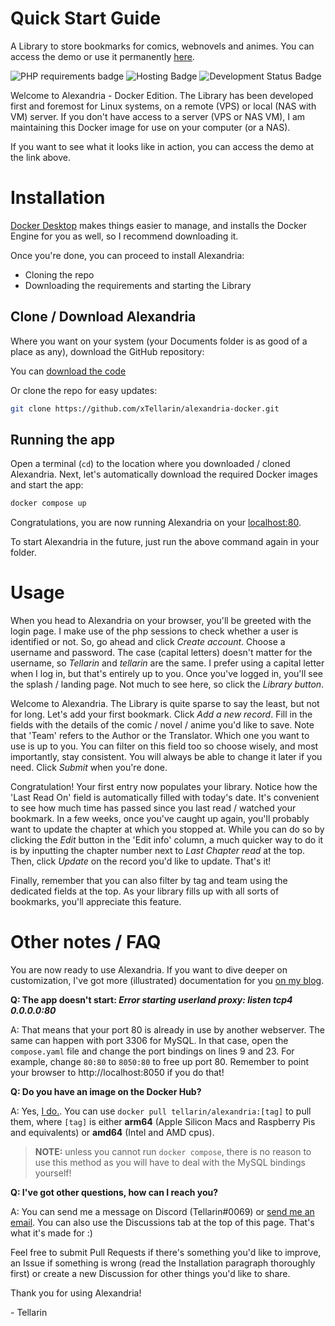 # Quick Start Guide
A Library to store bookmarks for comics, webnovels and animes.
You can access the demo or use it permanently [here](https://public.tellarin.dev).

![PHP requirements badge](https://img.shields.io/badge/php-7%20%7C%208%20%7C%208.1-purple)
![Hosting Badge](https://img.shields.io/badge/Hosting-Public%20%7C%20Self%20Hosted%20%7C%20Docker-blue)
![Development Status Badge](https://img.shields.io/badge/Development%20Status-Active-green)

Welcome to Alexandria - Docker Edition. 
The Library has been developed first and foremost for Linux systems, on a remote (VPS) or local (NAS with VM) server. If you don't have access to a server (VPS or NAS VM), I am maintaining this Docker image for use on your computer (or a NAS). 

If you want to see what it looks like in action, you can access the demo at the link above.

# Installation

[Docker Desktop](https://www.docker.com/products/docker-desktop/) makes things easier to manage, and installs the Docker Engine for you as well, so I recommend downloading it.

Once you're done, you can proceed to install Alexandria:
- Cloning the repo
- Downloading the requirements and starting the Library

## Clone / Download Alexandria

Where you want on your system (your Documents folder is as good of a place as any), download the GitHub repository:  

You can [download the code](https://github.com/xTellarin/alexandria-docker/archive/refs/heads/main.zip)

Or clone the repo for easy updates:
``` bash
git clone https://github.com/xTellarin/alexandria-docker.git
```

## Running the app

Open a terminal (`cd`) to the location where you downloaded / cloned Alexandria. Next, let's automatically download the required Docker images and start the app:
```bash
docker compose up
```

Congratulations, you are now running Alexandria on your [localhost:80](http://localhost:80).

To start Alexandria in the future, just run the above command again in your folder.
# Usage
When you head to Alexandria on your browser, you'll be greeted with the login page. I make use of the php sessions to check whether a user is identified or not. 
So, go ahead and click *Create account*. Choose a username and password. The case (capital letters) doesn't matter for the username, so *Tellarin* and *tellarin* are the same. I prefer using a capital letter when I log in, but that's entirely up to you.
Once you've logged in, you'll see the splash / landing page. Not much to see here, so click the *Library button*. 

Welcome to Alexandria. The Library is quite sparse to say the least, but not for long. Let's add your first bookmark. Click *Add a new record*.
Fill in the fields with the details of the comic / novel / anime you'd like to save.  Note that 'Team' refers to the Author or the Translator. Which one you want to use is up to you. You can filter on this field too so choose wisely, and most importantly, stay consistent. You will always be able to change it later if you need. Click *Submit* when you're done.

Congratulation! Your first entry now populates your library. Notice how the 'Last Read On' field is automatically filled with today's date. It's convenient to see how much time has passed since you last read / watched your bookmark. 
In a few weeks, once you've caught up again, you'll probably want to update the chapter at which you stopped at. While you can do so by clicking the *Edit* button in the 'Edit info' column, a much quicker way to do it is by inputting the chapter number next to *Last Chapter read* at the top. Then, click *Update* on the record you'd like to update. That's it!

Finally, remember that you can also filter by tag and team using the dedicated fields at the top. As your library fills up with all sorts of bookmarks, you'll appreciate this feature. 

# Other notes / FAQ

You are now ready to use Alexandria. If you want to dive deeper on customization, I've got more (illustrated) documentation for you [on my blog](https://blog.tellarin.dev).

**Q: The app doesn't start: _Error starting userland proxy: listen tcp4 0.0.0.0:80_**

A: That means that your port 80 is already in use by another webserver. The same can happen with port 3306 for MySQL. In that case, open the `compose.yaml` file and change the port bindings on lines 9 and 23. 
For example, change `80:80` to `8050:80` to free up port 80. Remember to point your browser to http://localhost:8050 if you do that!

**Q: Do you have an image on the Docker Hub?**

A: Yes, [I do.](https://hub.docker.com/r/tellarin/alexandria/tags). You can use `docker pull tellarin/alexandria:[tag]` to pull them, where `[tag]` is either **arm64** (Apple Silicon Macs and Raspberry Pis and equivalents) or **amd64** (Intel and AMD cpus). 
> **NOTE:** unless you cannot run `docker compose`, there is no reason to use this method as you will have to deal with the MySQL bindings yourself!

**Q: I've got other questions, how can I reach you?**

A: You can send me a message on Discord (Tellarin#0069) or [send me an email](mailto:hello@tellarin.dev). You can also use the Discussions tab at the top of this page. That's what it's made for :)

Feel free to submit Pull Requests if there's something you'd like to improve, an Issue if something is wrong (read the Installation paragraph thoroughly first) or create a new Discussion for other things you'd like to share. 

Thank you for using Alexandria!

\- Tellarin